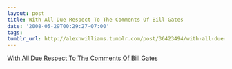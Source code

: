 ```yaml
---
layout: post
title: With All Due Respect To The Comments Of Bill Gates
date: '2008-05-29T00:29:27-07:00'
tags: 
tumblr_url: http://alexhwilliams.tumblr.com/post/36423494/with-all-due-respect-to-the-comments-of-bill-gates
---
```

<a href="http://feeds.feedburner.com/~r/IterasiBlog/~3/300352896/with-all-due-respect-to-comments-of.html">With All Due Respect To The Comments Of Bill Gates</a><br/>
